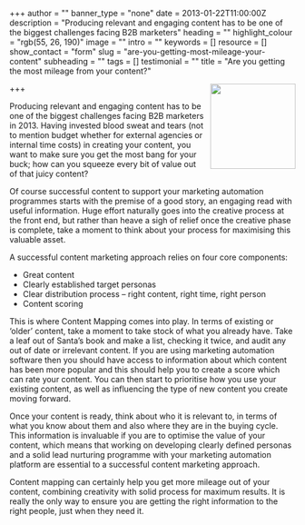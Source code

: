 +++
author = ""
banner_type = "none"
date = 2013-01-22T11:00:00Z
description = "Producing relevant and engaging content has to be one of the biggest challenges facing B2B marketers"
heading = ""
highlight_colour = "rgb(55, 26, 190)"
image = ""
intro = ""
keywords = []
resource = []
show_contact = "form"
slug = "are-you-getting-most-mileage-your-content"
subheading = ""
tags = []
testimonial = ""
title = "Are you getting the most mileage from your content?"

+++
<img style="float: right; margin-left: 10px; margin-top: 0;" src="https://crmtdigital.com/sites/default/files/Petrol-150x150.jpg" alt="" width="150" height="150">

Producing relevant and engaging content has to be one of the biggest challenges facing B2B marketers in 2013. Having invested blood sweat and tears (not to mention budget whether for external agencies or internal time costs) in creating your content, you want to make sure you get the most bang for your buck; how can you squeeze every bit of value out of that juicy content?

Of course successful content to support your marketing automation programmes starts with the premise of a good story, an engaging read with useful information. Huge effort naturally goes into the creative process at the front end, but rather than heave a sigh of relief once the creative phase is complete, take a moment to think about your process for maximising this valuable asset.

A successful content marketing approach relies on four core components:

* Great content
* Clearly established target personas
* Clear distribution process – right content, right time, right person
* Content scoring

This is where Content Mapping comes into play. In terms of existing or ‘older’ content, take a moment to take stock of what you already have. Take a leaf out of Santa’s book and make a list, checking it twice, and audit any out of date or irrelevant content. If you are using marketing automation software then you should have access to information about which content has been more popular and this should help you to create a score which can rate your content. You can then start to prioritise how you use your existing content, as well as influencing the type of new content you create moving forward.

Once your content is ready, think about who it is relevant to, in terms of what you know about them and also where they are in the buying cycle. This information is invaluable if you are to optimise the value of your content, which means that working on developing clearly defined personas and a solid lead nurturing programme with your marketing automation platform are essential to a successful content marketing approach.

Content mapping can certainly help you get more mileage out of your content, combining creativity with solid process for maximum results. It is really the only way to ensure you are getting the right information to the right people, just when they need it.
